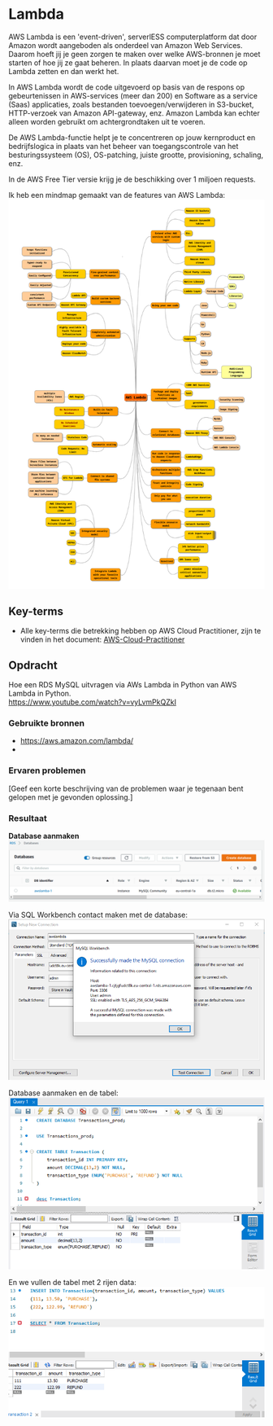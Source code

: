 # Lambda
AWS Lambda is een 'event-driven', serverlESS computerplatform dat door Amazon wordt aangeboden als onderdeel van Amazon Web Services. Daarom hoeft jij je geen zorgen te maken over welke AWS-bronnen je moet starten of hoe jij ze gaat beheren. In plaats daarvan moet je de code op Lambda zetten en dan werkt het.

In AWS Lambda wordt de code uitgevoerd op basis van de respons op gebeurtenissen in AWS-services (meer dan 200) en Software as a service (Saas) applicaties, zoals bestanden toevoegen/verwijderen in S3-bucket, HTTP-verzoek van Amazon API-gateway, enz. Amazon Lambda kan echter alleen worden gebruikt om achtergrondtaken uit te voeren.

De AWS Lambda-functie helpt je te concentreren op jouw kernproduct en bedrijfslogica in plaats van het beheer van toegangscontrole van het besturingssysteem (OS), OS-patching, juiste grootte, provisioning, schaling, enz.

In de AWS Free Tier versie krijg je de beschikking over 1 miljoen requests.

Ik heb een mindmap gemaakt van de features van AWS Lambda:  
![lambda](../00_includes/mindmap-aws-lambda.png)

## Key-terms
- Alle key-terms die betrekking hebben op AWS Cloud Practitioner, zijn te vinden in het document: [AWS-Cloud-Practitioner](../beschrijvingen/aws-cloud-practitioner.md)  

## Opdracht
Hoe een RDS MySQL uitvragen via AWs Lambda in Python van AWS Lambda in Python.  
https://www.youtube.com/watch?v=vyLvmPkQZkI
### Gebruikte bronnen
- https://aws.amazon.com/lambda/
- 

### Ervaren problemen
[Geef een korte beschrijving van de problemen waar je tegenaan bent gelopen met je gevonden oplossing.]

### Resultaat
**Database aanmaken**  
![rds](../00_includes/AWS-24a.png)

Via SQL Workbench contact maken met de database:  
![sql](../00_includes/AWS-24b.png)

Database aanmaken en de tabel:  
![sql](../00_includes/AWS-24c.png)

En we vullen de tabel met 2 rijen data:  
![sql](../00_includes/AWS-24d.png)

